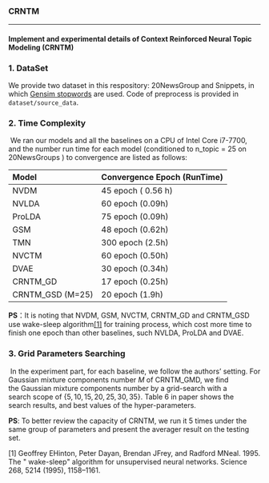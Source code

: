 ### CRNTM

------

#### Implement and experimental details of Context Reinforced Neural Topic Modeling (CRNTM)



### 1. DataSet

We provide two dataset in this respository: 20NewsGroup and Snippets, in which [Gensim stopwords](https://radimrehurek.com/gensim/) are used. Code of preprocess is provided in `dataset/source_data`.



### 2. Time Complexity

​	We ran our models and all the baselines on a CPU of Intel Core i7-7700, and the number run time for each model (conditioned to n_topic = 25 on 20NewsGroups ) to convergence  are listed as follows: 

| Model            | Convergence Epoch (RunTime) |
| :--------------- | :-------------------------- |
| NVDM             | 45 epoch ( 0.56 h)          |
| NVLDA            | 60 epoch (0.09h)            |
| ProLDA           | 75 epoch (0.09h)            |
| GSM              | 48 epoch (0.62h)            |
| TMN              | 300 epoch (2.5h)            |
| NVCTM            | 60 epoch (0.50h)            |
| DVAE             | 30 epoch (0.34h)            |
| CRNTM_GD         | 17 epoch (0.25h)            |
| CRNTM_GSD (M=25) | 20 epoch  (1.9h)            |

**PS**：It is noting that NVDM, GSM, NVCTM, CRNTM_GD and CRNTM_GSD use wake-sleep algorithm[[1]](#ref1) for training process, which cost more time to finish one epoch than other baselines, such NVLDA, ProLDA and DVAE.



### 3. Grid Parameters Searching

​	In the experiment part, for each baseline, we follow the authors’ setting.  For Gaussian mixture components number $M$ of CRNTM_GMD, we find the Gaussian mixture components number by a grid-search with a search scope of $\{5, 10, 15, 20, 25, 30, 35\}$. Table 6 in paper shows the search results, and best values of the hyper-parameters. 

**PS**: To better review the capacity of CRNTM, we run it 5 times under the same group of parameters and present the averager result on the testing set.



<div id="ref1"> [1] Geoffrey EHinton, Peter Dayan, Brendan JFrey, and Radford MNeal. 1995. The " wake-sleep" algorithm for unsupervised neural networks. Science 268, 5214 (1995), 1158–1161. </div>




